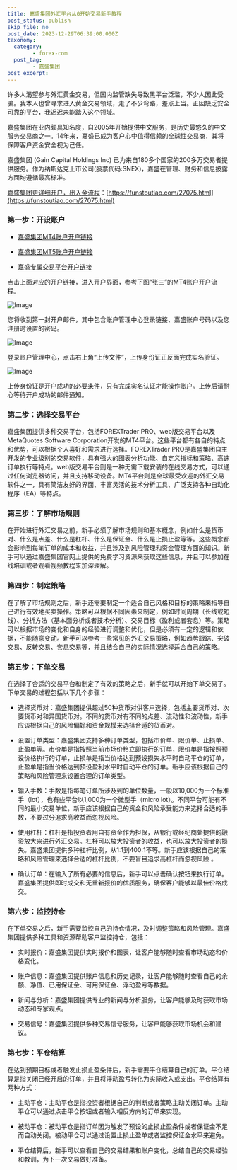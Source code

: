```yaml
---
title: 嘉盛集团外汇平台从0开始交易新手教程
post_status: publish
skip_file: no
post_date: 2023-12-29T06:39:00.000Z
taxonomy:
  category:
        - forex-com
  post_tag:
        - 嘉盛集团
post_excerpt: 
---
```

许多人渴望参与外汇黄金交易，但国内监管缺失导致黑平台泛滥，不少人因此受骗。我本人也曾寻求进入黄金交易领域，走了不少弯路，差点上当。正因缺乏安全可靠的平台，我迟迟未能踏入这个领域。

嘉盛集团在业内颇具知名度，自2005年开始提供中文服务，是历史最悠久的中文服务交易商之一。14年来，嘉盛已成为客户心中值得信赖的全球性交易商，其将保障客户资金安全视为己任。

嘉盛集团 (Gain Capital Holdings Inc) 已为来自180多个国家的200多万交易者提供服务。作为纳斯达克上市公司(股票代码:SNEX)，嘉盛在管理、财务和信息披露方面均遵循最高标准。

[嘉盛集团更详细开户，出入金流程](https://funstoutiao.com/27075.html)：[https://funstoutiao.com/27075.html](https://funstoutiao.com/27075.html)

### 第一步：开设账户

* [嘉盛集团MT4账户开户链接](https://s.ssgg.net/jsmt4)

* [嘉盛集团MT5账户开户链接](https://s.ssgg.net/jsmt5)

* [嘉盛专属交易平台开户链接](https://s.ssgg.net/js)

点击上面对应的开户链接，进入开户界面，参考下图“张三”的MT4账户开户流程。

![Image](https://prod-files-secure.s3.us-west-2.amazonaws.com/39ed1227-6d7d-4570-be36-9ccd4a2c4241/7a167aea-686b-400d-af59-4e18eb607a40/640.png?X-Amz-Algorithm=AWS4-HMAC-SHA256&X-Amz-Content-Sha256=UNSIGNED-PAYLOAD&X-Amz-Credential=ASIAZI2LB4664ELNQ2VG%2F20250730%2Fus-west-2%2Fs3%2Faws4_request&X-Amz-Date=20250730T101308Z&X-Amz-Expires=3600&X-Amz-Security-Token=IQoJb3JpZ2luX2VjEJL%2F%2F%2F%2F%2F%2F%2F%2F%2F%2FwEaCXVzLXdlc3QtMiJHMEUCICh7ok9osTnX6X17%2BxznUN1o8lsWwEDCqizd5zl2lZbhAiEAsfYPi22PsrQ9dmAYOQd5onqXvGya9IZuXz%2BSWAuYS94qiAQIu%2F%2F%2F%2F%2F%2F%2F%2F%2F%2F%2FARAAGgw2Mzc0MjMxODM4MDUiDBE544G1NkN9b7EBKircA6ek%2FDWxtFKj2bzDnx2usig3fuVDxp0xhSQS2VoYbkPtoFSAR63lSWt6OI%2Be5y1xfWsUwYBYRqeGgZ3kuxBW98hJjM073YWBRausJhXpsyVpx2ovetRCHmIJuTp2lG9OHjDos%2FlX6XbHYXGuATfEU4a1h3wnSO4qtMSLwkcLqEJV0nR6YuFmBIJUc7%2FKQb4rsmr5fvYlmaC6HYPnJYGguJ%2FA2kkOmR4XjkYSvEd8fQIfxgMAhsFNjS26UU5lHk6oyIaCwiZI1mWM67auDHOORMMdmt5ousvxEgw%2FMX%2BV%2FTnez3zsa5LX0Ui0SjR1nbwhA95W90M6108BhXDriGpk9nN6PQXSaCu81P9q%2FqLRwe9fw3%2BEPG9UN9yNfwy%2FnW0l0wS%2BR4p1LZm6PMXlx1PJQvftdGcdw4z5DWKyVgxGxB1%2Bptxw1qtPGmIzoUNwvUtvo8aXE3xHPXmOdfUj7puvLQS84ueKZDmbqP0rpr4HMkFP25WmCuBmI2hv1m4dNGFypfg2%2F5HQrk5fwH9u0mcSA2sXzufZAGip%2Bd95IliDAAx8NtCDhfYTh1MnkASlXOfUB0K0UxWTSU%2FIv0uqOtE%2F3itXy1%2FPLvEPiNsCWxTqz8F6l9ocritb2zP9eDwjMIjQp8QGOqUB7h5w9N3gLDR44kjUgDRUNoyZY2jVLSfGR%2FMGIosVl1J77SIctdsaWdu7s0f3xGQuvFoe2B9nKbRsnckmPr4ELJwHIy%2F40flMEQC%2BfbFrc0a26sNeM5aJPyUWBH4SEsf1yewy9aEY90nYzenhujL0nDNmGJXCGxcgyEQFqWMlAWNafzdnR%2FZjjfrTkmVF7O5wicIkumZ7r7jT1EPo8sviV2cZ4Paj&X-Amz-Signature=d8c9d904efeb932a51438162fecd3ae7cc0f6269e89df1edfce7bea2ffddfd3d&X-Amz-SignedHeaders=host&x-amz-checksum-mode=ENABLED&x-id=GetObject)

您将收到第一封开户邮件，其中包含账户管理中心登录链接、嘉盛账户号码以及您注册时设置的密码。

![Image](https://prod-files-secure.s3.us-west-2.amazonaws.com/39ed1227-6d7d-4570-be36-9ccd4a2c4241/eaa1c6b3-2877-4284-a0e1-530e222c27fb/image.png?X-Amz-Algorithm=AWS4-HMAC-SHA256&X-Amz-Content-Sha256=UNSIGNED-PAYLOAD&X-Amz-Credential=ASIAZI2LB4664ELNQ2VG%2F20250730%2Fus-west-2%2Fs3%2Faws4_request&X-Amz-Date=20250730T101308Z&X-Amz-Expires=3600&X-Amz-Security-Token=IQoJb3JpZ2luX2VjEJL%2F%2F%2F%2F%2F%2F%2F%2F%2F%2FwEaCXVzLXdlc3QtMiJHMEUCICh7ok9osTnX6X17%2BxznUN1o8lsWwEDCqizd5zl2lZbhAiEAsfYPi22PsrQ9dmAYOQd5onqXvGya9IZuXz%2BSWAuYS94qiAQIu%2F%2F%2F%2F%2F%2F%2F%2F%2F%2F%2FARAAGgw2Mzc0MjMxODM4MDUiDBE544G1NkN9b7EBKircA6ek%2FDWxtFKj2bzDnx2usig3fuVDxp0xhSQS2VoYbkPtoFSAR63lSWt6OI%2Be5y1xfWsUwYBYRqeGgZ3kuxBW98hJjM073YWBRausJhXpsyVpx2ovetRCHmIJuTp2lG9OHjDos%2FlX6XbHYXGuATfEU4a1h3wnSO4qtMSLwkcLqEJV0nR6YuFmBIJUc7%2FKQb4rsmr5fvYlmaC6HYPnJYGguJ%2FA2kkOmR4XjkYSvEd8fQIfxgMAhsFNjS26UU5lHk6oyIaCwiZI1mWM67auDHOORMMdmt5ousvxEgw%2FMX%2BV%2FTnez3zsa5LX0Ui0SjR1nbwhA95W90M6108BhXDriGpk9nN6PQXSaCu81P9q%2FqLRwe9fw3%2BEPG9UN9yNfwy%2FnW0l0wS%2BR4p1LZm6PMXlx1PJQvftdGcdw4z5DWKyVgxGxB1%2Bptxw1qtPGmIzoUNwvUtvo8aXE3xHPXmOdfUj7puvLQS84ueKZDmbqP0rpr4HMkFP25WmCuBmI2hv1m4dNGFypfg2%2F5HQrk5fwH9u0mcSA2sXzufZAGip%2Bd95IliDAAx8NtCDhfYTh1MnkASlXOfUB0K0UxWTSU%2FIv0uqOtE%2F3itXy1%2FPLvEPiNsCWxTqz8F6l9ocritb2zP9eDwjMIjQp8QGOqUB7h5w9N3gLDR44kjUgDRUNoyZY2jVLSfGR%2FMGIosVl1J77SIctdsaWdu7s0f3xGQuvFoe2B9nKbRsnckmPr4ELJwHIy%2F40flMEQC%2BfbFrc0a26sNeM5aJPyUWBH4SEsf1yewy9aEY90nYzenhujL0nDNmGJXCGxcgyEQFqWMlAWNafzdnR%2FZjjfrTkmVF7O5wicIkumZ7r7jT1EPo8sviV2cZ4Paj&X-Amz-Signature=ca620d9b33ee41165df11cc4b2324afa6d7664395eed3cd43d07aa64faa38318&X-Amz-SignedHeaders=host&x-amz-checksum-mode=ENABLED&x-id=GetObject)

登录账户管理中心，点击右上角“上传文件”，上传身份证正反面完成实名验证。

![Image](https://prod-files-secure.s3.us-west-2.amazonaws.com/39ed1227-6d7d-4570-be36-9ccd4a2c4241/54090639-09fc-46b4-a135-e0289f707147/image.png?X-Amz-Algorithm=AWS4-HMAC-SHA256&X-Amz-Content-Sha256=UNSIGNED-PAYLOAD&X-Amz-Credential=ASIAZI2LB4664ELNQ2VG%2F20250730%2Fus-west-2%2Fs3%2Faws4_request&X-Amz-Date=20250730T101308Z&X-Amz-Expires=3600&X-Amz-Security-Token=IQoJb3JpZ2luX2VjEJL%2F%2F%2F%2F%2F%2F%2F%2F%2F%2FwEaCXVzLXdlc3QtMiJHMEUCICh7ok9osTnX6X17%2BxznUN1o8lsWwEDCqizd5zl2lZbhAiEAsfYPi22PsrQ9dmAYOQd5onqXvGya9IZuXz%2BSWAuYS94qiAQIu%2F%2F%2F%2F%2F%2F%2F%2F%2F%2F%2FARAAGgw2Mzc0MjMxODM4MDUiDBE544G1NkN9b7EBKircA6ek%2FDWxtFKj2bzDnx2usig3fuVDxp0xhSQS2VoYbkPtoFSAR63lSWt6OI%2Be5y1xfWsUwYBYRqeGgZ3kuxBW98hJjM073YWBRausJhXpsyVpx2ovetRCHmIJuTp2lG9OHjDos%2FlX6XbHYXGuATfEU4a1h3wnSO4qtMSLwkcLqEJV0nR6YuFmBIJUc7%2FKQb4rsmr5fvYlmaC6HYPnJYGguJ%2FA2kkOmR4XjkYSvEd8fQIfxgMAhsFNjS26UU5lHk6oyIaCwiZI1mWM67auDHOORMMdmt5ousvxEgw%2FMX%2BV%2FTnez3zsa5LX0Ui0SjR1nbwhA95W90M6108BhXDriGpk9nN6PQXSaCu81P9q%2FqLRwe9fw3%2BEPG9UN9yNfwy%2FnW0l0wS%2BR4p1LZm6PMXlx1PJQvftdGcdw4z5DWKyVgxGxB1%2Bptxw1qtPGmIzoUNwvUtvo8aXE3xHPXmOdfUj7puvLQS84ueKZDmbqP0rpr4HMkFP25WmCuBmI2hv1m4dNGFypfg2%2F5HQrk5fwH9u0mcSA2sXzufZAGip%2Bd95IliDAAx8NtCDhfYTh1MnkASlXOfUB0K0UxWTSU%2FIv0uqOtE%2F3itXy1%2FPLvEPiNsCWxTqz8F6l9ocritb2zP9eDwjMIjQp8QGOqUB7h5w9N3gLDR44kjUgDRUNoyZY2jVLSfGR%2FMGIosVl1J77SIctdsaWdu7s0f3xGQuvFoe2B9nKbRsnckmPr4ELJwHIy%2F40flMEQC%2BfbFrc0a26sNeM5aJPyUWBH4SEsf1yewy9aEY90nYzenhujL0nDNmGJXCGxcgyEQFqWMlAWNafzdnR%2FZjjfrTkmVF7O5wicIkumZ7r7jT1EPo8sviV2cZ4Paj&X-Amz-Signature=d6bc842ac70911b8be20d5db276ec7597f625cd55fe289059e27a7a68a638bfe&X-Amz-SignedHeaders=host&x-amz-checksum-mode=ENABLED&x-id=GetObject)

上传身份证是开户成功的必要条件，只有完成实名认证才能操作账户。上传后请耐心等待开户成功的邮件通知。

### 第二步：选择交易平台

嘉盛集团提供多种交易平台，包括FOREXTrader PRO、web版交易平台以及MetaQuotes Software Corporation开发的MT4平台。这些平台都有各自的特点和优势，可以根据个人喜好和需求进行选择。FOREXTrader PRO是嘉盛集团自主开发的专业级别的交易软件，具有强大的图表分析功能、自定义指标和策略、高速订单执行等特点。web版交易平台则是一种无需下载安装的在线交易方式，可以通过任何浏览器访问，并且支持移动设备。MT4平台则是全球最受欢迎的外汇交易软件之一，具有简洁友好的界面、丰富灵活的技术分析工具、广泛支持各种自动化程序（EA）等特点。

### 第三步：了解市场规则

在开始进行外汇交易之前，新手必须了解市场规则和基本概念，例如什么是货币对、什么是点差、什么是杠杆、什么是保证金、什么是止损止盈等等。这些概念都会影响到每笔订单的成本和收益，并且涉及到风险管理和资金管理方面的知识。新手可以通过嘉盛集团官网上提供的免费学习资源来获取这些信息，并且可以参加在线培训或者观看视频教程来加深理解。

### 第四步：制定策略

在了解了市场规则之后，新手还需要制定一个适合自己风格和目标的策略来指导自己进行有效地买卖操作。策略可以根据不同因素来制定，例如时间周期（长线或短线）、分析方法（基本面分析或者技术分析）、交易目标（盈利或者套息）等。策略可以根据市场的变化和自身的经验进行调整和优化，但是必须有一定的逻辑和依据，不能随意变动。新手可以参考一些常见的外汇交易策略，例如趋势跟踪、突破交易、反转交易、套息交易等，并且结合自己的实际情况选择适合自己的策略。

### 第五步：下单交易

在选择了合适的交易平台和制定了有效的策略之后，新手就可以开始下单交易了。下单交易的过程包括以下几个步骤：

* 选择货币对：嘉盛集团提供超过50种货币对供客户选择，包括主要货币对、次要货币对和异国货币对。不同的货币对有不同的点差、流动性和波动性，新手应该根据自己的风险偏好和资金规模来选择合适的货币对。

* 设置订单类型：嘉盛集团支持多种订单类型，包括市价单、限价单、止损单、止盈单等。市价单是指按照当前市场价格立即执行的订单，限价单是指按照预设价格执行的订单，止损单是指当价格达到预设损失水平时自动平仓的订单，止盈单是指当价格达到预设盈利水平时自动平仓的订单。新手应该根据自己的策略和风险管理来设置合理的订单类型。

* 输入手数：手数是指每笔订单所涉及到的单位数量，一般以10,000为一个标准手（lot），也有些平台以1,000为一个微型手（micro lot）。不同平台可能有不同的最小交易单位，新手应该根据自己的资金和风险承受能力来选择合适的手数，不要过分追求高收益而忽视风险。

* 使用杠杆：杠杆是指投资者用自有资金作为担保，从银行或经纪商处提供的融资放大来进行外汇交易。杠杆可以放大投资者的收益，也可以放大投资者的损失。嘉盛集团提供多种杠杆比例，从1:1到400:1不等。新手应该根据自己的策略和风险管理来选择合适的杠杆比例，不要盲目追求高杠杆而忽视风险 。

* 确认订单：在输入了所有必要的信息后，新手可以点击确认按钮来执行订单。嘉盛集团提供即时成交和无重新报价的优质服务，确保客户能够以最佳价格成交。

### 第六步：监控持仓

在下单交易之后，新手需要监控自己的持仓情况，及时调整策略和风险管理。嘉盛集团提供多种工具和资源帮助客户监控持仓，包括：

* 实时报价：嘉盛集团提供实时报价和图表，让客户能够随时查看市场动态和价格变化。

* 账户信息：嘉盛集团提供账户信息和历史记录，让客户能够随时查看自己的余额、净值、已用保证金、可用保证金、浮动盈亏等数据。

* 新闻与分析：嘉盛集团提供专业的新闻与分析服务，让客户能够及时获取市场动态和专家观点。

* 交易信号：嘉盛集团提供多种交易信号服务，让客户能够获取市场机会和建议。

### 第七步：平仓结算

在达到预期目标或者触发止损止盈条件后，新手需要平仓结算自己的订单。平仓结算是指关闭已经开启的订单，并且将浮动盈亏转化为实际收入或支出。平仓结算有两种方式：

* 主动平仓：主动平仓是指投资者根据自己的判断或者策略主动关闭订单。主动平仓可以通过点击平仓按钮或者输入相反方向的订单来实现。

* 被动平仓：被动平仓是指订单因为触发了预设的止损止盈条件或者保证金不足而自动关闭。被动平仓可以通过设置止损止盈单或者监控保证金水平来避免。

* 平仓结算后，新手可以查看自己的交易结果和账户变化，总结自己的交易经验和教训，为下一次交易做好准备。